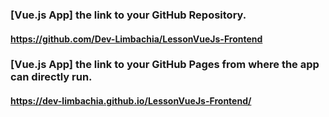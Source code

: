 ### [Vue.js App] the link to your GitHub Repository.
#### https://github.com/Dev-Limbachia/LessonVueJs-Frontend

### [Vue.js App] the link to your GitHub Pages from where the app can directly run.
#### https://dev-limbachia.github.io/LessonVueJs-Frontend/
